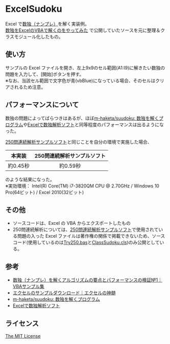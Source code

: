 ExcelSudoku
===========

Excel で[数独（ナンプレ）](https://ja.wikipedia.org/wiki/%E6%95%B0%E7%8B%AC)を解く実装例。  
[数独をExcelのVBAで解くのをやってみた](https://gist.github.com/furyutei/192911043d16f4793c7f21655482aca1)  で公開していたソースを元に整理＆クラスモジュール化したもの。  

使い方
------
サンプルの Excel ファイルを開き、左上9x9のセル範囲(A1:I9)に解きたい数独の問題を入力して、[開始]ボタンを押す。  
※なお、当該セル範囲で文字色が青(vbBlue)になっている場合、そのセルはクリアされるため注意。  

パフォーマンスについて
----------------------
数独の問題によってばらつきはあるが、ほぼ[m-haketa/suudoku: 数独を解くプログラム](https://github.com/m-haketa/suudoku)や[Excelで数独解析ソフト](http://excel.syogyoumujou.com/freesoft/analysis_sudoku.html)と同等程度のパフォーマンスは出るようになった。  

[250問連続解析サンプルソフト](http://excel.syogyoumujou.com/freesoft/analysis_sudoku.html#saisoku)と同じことを自分の環境で実施した場合、  

|本実装  |250問連続解析サンプルソフト|
|:------:|:-------------------------:|
|約0.45秒|約0.59秒                   |

のような結果になった。  
※実効環境： Intel(R) Core(TM) i7-3820QM CPU @ 2.70GHz / Windows 10 Pro(64ビット) / Excel 2010(32ビット)   

その他
------
- ソースコードは、Excel の VBA からエクスポートしたもの
- 250問連続解析については、[250問連続解析サンプルソフト](http://excel.syogyoumujou.com/freesoft/analysis_sudoku.html#saisoku)で使用されている問題の入った Excel ファイルは著作権の関係で掲載できないため、ソースコード(使用しているのは[Try250.bas](https://github.com/furyutei/ExcelSudoku/blob/master/src/Modules/Try250.bas)と[ClassSudoku.cls](https://github.com/furyutei/ExcelSudoku/blob/master/src/ClassModules/ClassSudoku.cls))のみ公開としている。  

参考
----
- [数独（ナンプレ）を解くアルゴリズムの要点とパフォーマンスの検証№1｜VBAサンプル集](https://excel-ubara.com/excelvba5/EXCELVBA231.html)  
- [エクセルのサンプルダウンロード｜エクセルの神髄](https://excel-ubara.com/excel_download.html)  
- [m-haketa/suudoku: 数独を解くプログラム](https://github.com/m-haketa/suudoku)  
- [Excelで数独解析ソフト](http://excel.syogyoumujou.com/freesoft/analysis_sudoku.html)  

ライセンス
----------
[The MIT License](https://github.com/furyutei/ExcelSudoku/blob/master/LICENSE)  
